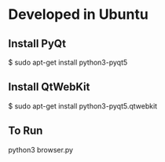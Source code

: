 # Developed in Ubuntu

## Install PyQt

$ sudo apt-get install python3-pyqt5

## Install QtWebKit

$ sudo apt-get install python3-pyqt5.qtwebkit

## To Run

python3 browser.py
